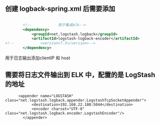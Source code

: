 
## 创建 logback-spring.xml 后需要添加 

```xml

        <!--            用于集成elk-->
        <dependency>
            <groupId>net.logstash.logback</groupId>
            <artifactId>logstash-logback-encoder</artifactId>
<!--            <version>7.3</version>-->
        </dependency>

```


用于日志输出添加clientIP 和 host


## 需要将日志文件输出到 ELK 中，配置的是 LogStash 的地址

```
      <appender name="LOGSTASH" class="net.logstash.logback.appender.LogstashTcpSocketAppender">
            <destination>192.168.22.180:5044</destination>
            <encoder charset="UTF-8" class="net.logstash.logback.encoder.LogstashEncoder"/>
        </appender>
```


